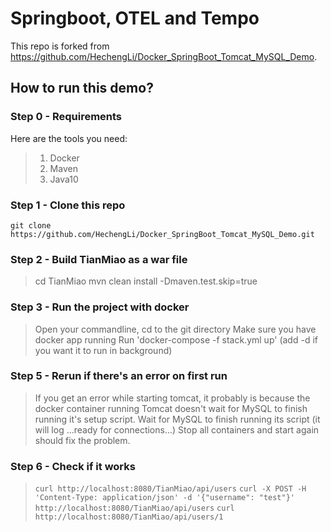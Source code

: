 # Springboot, OTEL and Tempo

This repo is forked from https://github.com/HechengLi/Docker_SpringBoot_Tomcat_MySQL_Demo.

## How to run this demo?

### Step 0 - Requirements
Here are the tools you need:
> 1. Docker
> 2. Maven
> 3. Java10

### Step 1 - Clone this repo
```git clone https://github.com/HechengLi/Docker_SpringBoot_Tomcat_MySQL_Demo.git```

### Step 2 - Build TianMiao as a war file
> cd TianMiao
> mvn clean install -Dmaven.test.skip=true

### Step 3 - Run the project with docker
> Open your commandline, cd to the git directory
> Make sure you have docker app running
> Run 'docker-compose -f stack.yml up' (add -d if you want it to run in background)

### Step 5 - Rerun if there's an error on first run
> If you get an error while starting tomcat, it probably is because the docker container running Tomcat doesn't wait for MySQL to finish running it's setup script.
> Wait for MySQL to finish running its script (it will log ...ready for connections...)
> Stop all containers and start again should fix the problem.

### Step 6 - Check if it works
> `curl http://localhost:8080/TianMiao/api/users`
> `curl -X POST -H 'Content-Type: application/json' -d '{"username": "test"}'  http://localhost:8080/TianMiao/api/users`
> `curl http://localhost:8080/TianMiao/api/users/1`